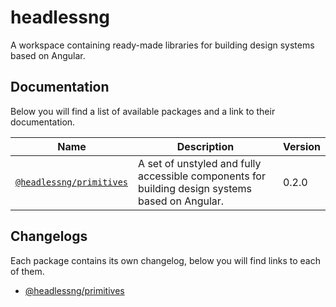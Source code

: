 # headlessng

A workspace containing ready-made libraries for building design systems based on Angular.

## Documentation

Below you will find a list of available packages and a link to their documentation.

| Name                                                                  | Description                                                                                     | Version |
| --------------------------------------------------------------------- | ----------------------------------------------------------------------------------------------- | ------- |
| [`@headlessng/primitives`](packages/@headlessng-primitives/README.md) | A set of unstyled and fully accessible components for building design systems based on Angular. | 0.2.0   |

## Changelogs

Each package contains its own changelog, below you will find links to each of them.

- [@headlessng/primitives](packages/@headlessng-primitives/CHANGELOG.md)
